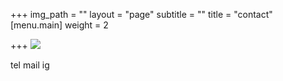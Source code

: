 +++
img_path = ""
layout = "page"
subtitle = ""
title = "contact"
[menu.main]
weight = 2

+++
![](/images/pic02.jpg)

tel mail ig